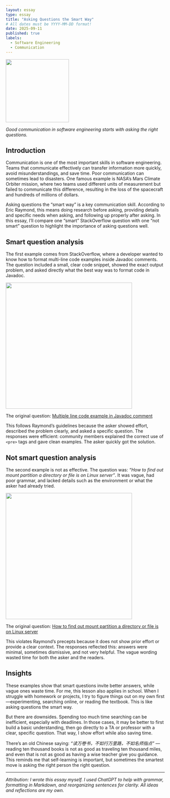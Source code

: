 ```yaml
---
layout: essay
type: essay
title: "Asking Questions the Smart Way"
# All dates must be YYYY-MM-DD format!
date: 2025-09-11
published: true
labels:
  - Software Engineering
  - Communication
---
```


<img width="200px" class="rounded float-start pe-4" src="../img/question_icon.png">

*Good communication in software engineering starts with asking the right questions.*

## Introduction

Communication is one of the most important skills in software engineering. Teams that communicate effectively can transfer information more quickly, avoid misunderstandings, and save time. Poor communication can sometimes lead to disasters. One famous example is NASA’s Mars Climate Orbiter mission, where two teams used different units of measurement but failed to communicate this difference, resulting in the loss of the spacecraft and hundreds of millions of dollars.  

Asking questions the “smart way” is a key communication skill. According to Eric Raymond, this means doing research before asking, providing details and specific needs when asking, and following up properly after asking. In this essay, I’ll compare one “smart” StackOverflow question with one “not smart” question to highlight the importance of asking questions well.  

## Smart question analysis

The first example comes from StackOverflow, where a developer wanted to know how to format multi-line code examples inside Javadoc comments. The question included a small, clear code snippet, showed the exact output problem, and asked directly what the best way was to format code in Javadoc.  

<img width="400px" class="rounded mx-auto d-block p-3" src="../img/smart_question.png">

The original question: [Multiple line code example in Javadoc comment](https://stackoverflow.com/questions/541920/multiple-line-code-example-in-javadoc-comment)  

This follows Raymond’s guidelines because the asker showed effort, described the problem clearly, and asked a specific question. The responses were efficient: community members explained the correct use of `<pre>` tags and gave clean examples. The asker quickly got the solution.  

## Not smart question analysis

The second example is not as effective. The question was: *“How to find out mount partition a directory or file is on Linux server”*. It was vague, had poor grammar, and lacked details such as the environment or what the asker had already tried.  

<img width="400px" class="rounded mx-auto d-block p-3" src="../img/not_smart_question.png">

The original question: [How to find out mount partition a directory or file is on Linux server](https://stackoverflow.com/questions/3274354/how-to-find-out-mount-partition-a-directory-or-file-is-on-linux-server)  

This violates Raymond’s precepts because it does not show prior effort or provide a clear context. The responses reflected this: answers were minimal, sometimes dismissive, and not very helpful. The vague wording wasted time for both the asker and the readers.  

## Insights

These examples show that smart questions invite better answers, while vague ones waste time. For me, this lesson also applies in school. When I struggle with homework or projects, I try to figure things out on my own first—experimenting, searching online, or reading the textbook. This is like asking questions the smart way.  

But there are downsides. Spending too much time searching can be inefficient, especially with deadlines. In those cases, it may be better to first build a basic understanding, then go directly to a TA or professor with a clear, specific question. That way, I show effort while also saving time.  

There’s an old Chinese saying: *“读万卷书，不如行万里路，不如名师指点”* — reading ten thousand books is not as good as traveling ten thousand miles, and even that is not as good as having a wise teacher give you guidance. This reminds me that self-learning is important, but sometimes the smartest move is asking the right person the right question.  

---

*Attribution: I wrote this essay myself. I used ChatGPT to help with grammar, formatting in Markdown, and reorganizing sentences for clarity. All ideas and reflections are my own.*  
